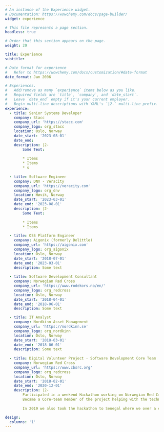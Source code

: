 ```yaml
---
# An instance of the Experience widget.
# Documentation: https://wowchemy.com/docs/page-builder/
widget: experience

# This file represents a page section.
headless: true

# Order that this section appears on the page.
weight: 20

title: Experience
subtitle:

# Date format for experience
#   Refer to https://wowchemy.com/docs/customization/#date-format
date_format: Jan 2006

# Experiences.
#   Add/remove as many `experience` items below as you like.
#   Required fields are `title`, `company`, and `date_start`.
#   Leave `date_end` empty if it's your current employer.
#   Begin multi-line descriptions with YAML's `|2-` multi-line prefix.
experience:
  - title: Senior Systems Developer
    company: Stacc
    company_url: 'https://stacc.com'
    company_logo: org_stacc
    location: Oslo, Norway
    date_start: '2023-08-01'
    date_end:
    description: |2-
        Some Text:
        
        * Items
        * Items
        * s
  
  - title: Software Engineer
    company: DNV - Veracity
    company_url: 'https://veracity.com'
    company_logo: org_dnv
    location: Høvik, Norway
    date_start: '2023-03-01'
    date_end: '2023-08-01'
    description: |2-
        Some Text:
        
        * Items
        * Items

  - title: OSS Platform Engineer
    company: Aigonix (formerly Dolittle)
    company_url: 'https://aigonix.com'
    company_logo: org_aigonix
    location: Oslo, Norway
    date_start: '2018-07-01'
    date_end: '2023-03-01'
    description: Some text
  
  - title: Software Development Consultant
    company: Norwegian Red Cross
    company_url: 'https://www.rodekors.no/en/'
    company_logo: org_redcross
    location: Oslo, Norway
    date_start: '2018-04-01'
    date_end: '2018-06-01'
    description: Some text

  - title: IT Analyst
    company: Nordkinn Asset Management
    company_url: 'https://nordkinn.se'
    company_logo: org_nordkinn
    location: Oslo, Norway
    date_start: '2018-03-01'
    date_end: '2018-06-01'
    description: Some text
    
  - title: Digital Volunteer Project - Software Development Core Team
    company: Norwegian Red Cross
    company_url: 'https://www.cbsrc.org'
    company_logo: org_redcross
    location: Oslo, Norway
    date_start: '2018-02-01'
    date_end: '2020-12-01'
    description: |2-
        Participated in a weekend Hackathon working on Norwegian Red Cross' CBS (Community Based Surveillance).
        Became a Core-team member of the project helping with the technical solution on a more regular basis and also helped out during later hackathons that we arranged.
        
        In 2019 we also took the hackathon to Senegal where we over a course of 5 days worked on this project together with enthusiastic and skilled developers there. 

design:
  columns: '1'
---
```

